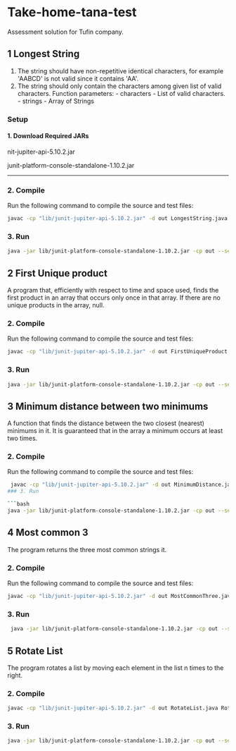 # Take-home-tana-test
Assessment solution for Tufin company.
## 1 Longest String
1. The string should have non-repetitive identical characters, for example 'AABCD' is not valid since it contains 'AA'.
2. The string should only contain the characters among given list of valid characters. Function parameters: - characters - List of valid characters. - strings - Array of Strings

### Setup
#### 1. Download Required JARs
nit-jupiter-api-5.10.2.jar

junit-platform-console-standalone-1.10.2.jar


---

### 2. Compile

Run the following command to compile the source and test files:

```bash
javac -cp "lib/junit-jupiter-api-5.10.2.jar" -d out LongestString.java LongestStringTest.java
```
### 3. Run

```bash
java -jar lib/junit-platform-console-standalone-1.10.2.jar -cp out --select-class LongestStringTest
```

## 2 First Unique product 

A program that, efficiently with respect to time and space used, finds the first product in an array that occurs only once in that array. If there are no unique products in the array, null.

### 2. Compile

Run the following command to compile the source and test files:

```bash
javac -cp "lib/junit-jupiter-api-5.10.2.jar" -d out FirstUniqueProduct.java FirstUniqueProductTest.java
```
### 3. Run

```bash
java -jar lib/junit-platform-console-standalone-1.10.2.jar -cp out --select-class FirstUniqueProduct
```
## 3 Minimum distance between two minimums

A function that finds the distance between the two closest (nearest) minimums in it. It is guaranteed that in the array a minimum occurs at least two times.

### 2. Compile

Run the following command to compile the source and test files:

```bash
 javac -cp "lib/junit-jupiter-api-5.10.2.jar" -d out MinimumDistance.java MinimumDistanceTest.java```
### 3. Run

```bash
java -jar lib/junit-platform-console-standalone-1.10.2.jar -cp out --select-class MinimumDistanceTest
```

## 4 Most common 3

The program returns the three most common strings it.
### 2. Compile

Run the following command to compile the source and test files:

```bash
javac -cp "lib/junit-jupiter-api-5.10.2.jar" -d out MostCommonThree.java MostCommonThreeTest.java
````
### 3. Run

```bash
 java -jar lib/junit-platform-console-standalone-1.10.2.jar -cp out --select-class MostCommonThree
 ```

## 5 Rotate List

The program rotates a list by moving each element in the list n times to the right.
### 2. Compile

```bash
javac -cp "lib/junit-jupiter-api-5.10.2.jar" -d out RotateList.java RotateListTest.java
````
### 3. Run

```bash
java -jar lib/junit-platform-console-standalone-1.10.2.jar -cp out --select-class RotateList
```